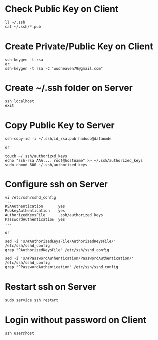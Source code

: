 # Check Public Key on Client
```{bash}
ll ~/.ssh
cat ~/.ssh/*.pub
```

# Create Private/Public Key on Client
```{bash}
ssh-keygen -t rsa
or
ssh-keygen -t rsa -C "wooheaven79@gmail.com"
```

# Create ~/.ssh folder on Server
```{bash}
ssh localhost 
exit
```

# Copy Public Key to Server
```{bash}
ssh-copy-id -i ~/.ssh/id_rsa.pub hadoop@datanode

or

touch ~/.ssh/authorized_keys
echo "ssh-rsa AAA.... root@hostname" >> ~/.ssh/authorized_keys
sudo chmod 600 ~/.ssh/authorized_keys
```

# Configure ssh on Server
```{bash}
vi /etc/ssh/sshd_config
...
RSAAuthentication       yes
PubkeyAuthentication    yes
AuthorizedKeysFile      .ssh/authorized_keys
PasswordAuthentication  yes
...

or

sed -i 's/#AuthorizedKeysFile/AuthorizedKeysFile/' /etc/ssh/sshd_config
grep "^AuthorizedKeysFile" /etc/ssh/sshd_config

sed -i 's/#PasswordAuthentication/PasswordAuthentication/' /etc/ssh/sshd_config
grep "^PasswordAuthentication" /etc/ssh/sshd_config
```

# Restart ssh on Server
```{bash}
sudo service ssh restart
```

# Login without password on Client
```{bash}
ssh user@host
```
